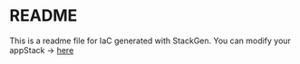 # README
This is a readme file for IaC generated with StackGen.
You can modify your appStack -> [here](http://main.dev.stackgen.com/appstacks/24ce7c3a-1f74-4cb5-bcc4-2dfaeda8973b)
